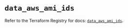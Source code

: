 # `data_aws_ami_ids`

Refer to the Terraform Registry for docs: [`data_aws_ami_ids`](https://registry.terraform.io/providers/hashicorp/aws/5.100.0/docs/data-sources/ami_ids).

